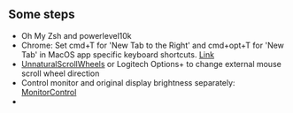 ## Some steps
- Oh My Zsh and powerlevel10k
- Chrome: Set cmd+T for 'New Tab to the Right' and cmd+opt+T for 'New Tab' in MacOS app specific keyboard shortcuts. [Link](https://superuser.com/questions/1103354/keyboard-shortcut-to-open-new-tab-next-to-current-tab-in-google-chrome)
- [UnnaturalScrollWheels](https://github.com/ther0n/UnnaturalScrollWheels) or Logitech Options+ to change external mouse scroll wheel direction
- Control monitor and original display brightness separately: [MonitorControl](https://github.com/MonitorControl/MonitorControl)
- 
